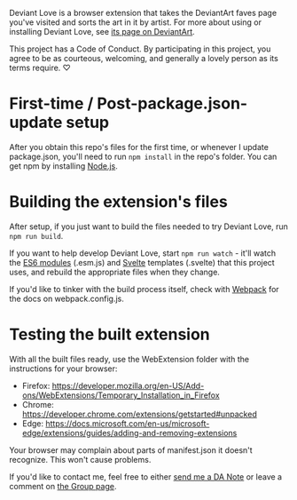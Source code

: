 Deviant Love is a browser extension that takes the DeviantArt faves page you've visited and sorts the art in it by artist. For more about using or installing Deviant Love, see [its page on DeviantArt](http://fav.me/d2my13o).

This project has a Code of Conduct. By participating in this project, you agree to be as courteous, welcoming, and generally a lovely person as its terms require. ♡

# First-time / Post-package.json-update setup

After you obtain this repo's files for the first time, or whenever I update package.json, you'll need to run `npm install` in the repo's folder. You can get npm by installing [Node.js](https://nodejs.org/).

# Building the extension's files

After setup, if you just want to build the files needed to try Deviant Love, run `npm run build`.

If you want to help develop Deviant Love, start `npm run watch` - it'll watch the [ES6 modules](https://hacks.mozilla.org/2015/08/es6-in-depth-modules/) (.esm.js) and [Svelte](https://svelte.technology/) templates (.svelte) that this project uses, and rebuild the appropriate files when they change.

If you'd like to tinker with the build process itself, check with [Webpack](https://webpack.js.org/) for the docs on webpack.config.js.

# Testing the built extension

With all the built files ready, use the WebExtension folder with the instructions for your browser:

* Firefox: https://developer.mozilla.org/en-US/Add-ons/WebExtensions/Temporary_Installation_in_Firefox
* Chrome: https://developer.chrome.com/extensions/getstarted#unpacked
* Edge: https://docs.microsoft.com/en-us/microsoft-edge/extensions/guides/adding-and-removing-extensions

Your browser may complain about parts of manifest.json it doesn't recognize. This won't cause problems.

If you'd like to contact me, feel free to either [send me a DA Note](https://www.deviantart.com/messages/notes/#to=PixievoltNo1) or leave a comment on [the Group page](https://www.deviantart.com/deviantlovesoftware/).